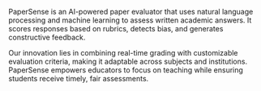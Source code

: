 PaperSense is an AI-powered paper evaluator that uses natural language processing and machine learning to assess written academic answers. It scores responses based on rubrics, detects bias, and generates constructive feedback.

Our innovation lies in combining real-time grading with customizable evaluation criteria, making it adaptable across subjects and institutions. PaperSense empowers educators to focus on teaching while ensuring students receive timely, fair assessments.

